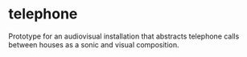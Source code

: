 # telephone
Prototype for an audiovisual installation that abstracts telephone calls between houses as a sonic and visual composition.
